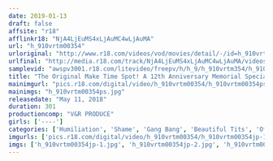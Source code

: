 ```yaml
---
date: 2019-01-13
draft: false
affsite: "r18"
afflinkr18: "NjA4LjEuMS4xLjAuMC4wLjAuMA"
url: "h_910vrtm00354"
urloriginal: "http://www.r18.com/videos/vod/movies/detail/-/id=h_910vrtm00354"
urlfinal: "http://media.r18.com/track/NjA4LjEuMS4xLjAuMC4wLjAuMA/videos/vod/movies/detail/-/id=h_910vrtm00354"
samplevid: "awspv3001.r18.com/litevideo/freepv/h/h_9/h_910vrtm354/h_910vrtm354_dmb_w.mp4"
title: "The Original Make Time Spot! A 12th Anniversary Memorial Special - A History Spanning 25 Titles And 240 Ladies Who Had Time Stopped -"
mainimgurl: "pics.r18.com/digital/video/h_910vrtm00354/h_910vrtm00354ps.jpg"
mainimgs: "h_910vrtm00354ps.jpg"
releasedate: "May 11, 2018"
duration: 301
productioncomp: "V&R PRODUCE"
girls: ['----']
categories: ['Humiliation', 'Shame', 'Gang Bang', 'Beautiful Tits', 'Office Lady', 'Schoolgirl', 'Married Woman', 'Big Tits', 'School Uniform', 'Orgy']
imgurls: ['pics.r18.com/digital/video/h_910vrtm00354/h_910vrtm00354jp-1.jpg', 'pics.r18.com/digital/video/h_910vrtm00354/h_910vrtm00354jp-2.jpg', 'pics.r18.com/digital/video/h_910vrtm00354/h_910vrtm00354jp-3.jpg', 'pics.r18.com/digital/video/h_910vrtm00354/h_910vrtm00354jp-4.jpg', 'pics.r18.com/digital/video/h_910vrtm00354/h_910vrtm00354jp-5.jpg', 'pics.r18.com/digital/video/h_910vrtm00354/h_910vrtm00354jp-6.jpg', 'pics.r18.com/digital/video/h_910vrtm00354/h_910vrtm00354jp-7.jpg', 'pics.r18.com/digital/video/h_910vrtm00354/h_910vrtm00354jp-8.jpg', 'pics.r18.com/digital/video/h_910vrtm00354/h_910vrtm00354jp-9.jpg', 'pics.r18.com/digital/video/h_910vrtm00354/h_910vrtm00354jp-10.jpg', 'pics.r18.com/digital/video/h_910vrtm00354/h_910vrtm00354jp-11.jpg', 'pics.r18.com/digital/video/h_910vrtm00354/h_910vrtm00354jp-12.jpg', 'pics.r18.com/digital/video/h_910vrtm00354/h_910vrtm00354jp-13.jpg', 'pics.r18.com/digital/video/h_910vrtm00354/h_910vrtm00354jp-14.jpg', 'pics.r18.com/digital/video/h_910vrtm00354/h_910vrtm00354jp-15.jpg', 'pics.r18.com/digital/video/h_910vrtm00354/h_910vrtm00354jp-16.jpg', 'pics.r18.com/digital/video/h_910vrtm00354/h_910vrtm00354jp-17.jpg', 'pics.r18.com/digital/video/h_910vrtm00354/h_910vrtm00354jp-18.jpg', 'pics.r18.com/digital/video/h_910vrtm00354/h_910vrtm00354jp-19.jpg', 'pics.r18.com/digital/video/h_910vrtm00354/h_910vrtm00354jp-20.jpg']
imgs: ['h_910vrtm00354jp-1.jpg', 'h_910vrtm00354jp-2.jpg', 'h_910vrtm00354jp-3.jpg', 'h_910vrtm00354jp-4.jpg', 'h_910vrtm00354jp-5.jpg', 'h_910vrtm00354jp-6.jpg', 'h_910vrtm00354jp-7.jpg', 'h_910vrtm00354jp-8.jpg', 'h_910vrtm00354jp-9.jpg', 'h_910vrtm00354jp-10.jpg', 'h_910vrtm00354jp-11.jpg', 'h_910vrtm00354jp-12.jpg', 'h_910vrtm00354jp-13.jpg', 'h_910vrtm00354jp-14.jpg', 'h_910vrtm00354jp-15.jpg', 'h_910vrtm00354jp-16.jpg', 'h_910vrtm00354jp-17.jpg', 'h_910vrtm00354jp-18.jpg', 'h_910vrtm00354jp-19.jpg', 'h_910vrtm00354jp-20.jpg']
---
```

